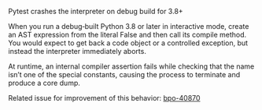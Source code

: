 Pytest crashes the interpreter on debug build for 3.8+

When you run a debug‐built Python 3.8 or later in interactive mode, create an AST expression from the literal False and then call its compile method. You would expect to get back a code object or a controlled exception, but instead the interpreter immediately aborts.

At runtime, an internal compiler assertion fails while checking that the name isn’t one of the special constants, causing the process to terminate and produce a core dump.

Related issue for improvement of this behavior: [bpo-40870](https://bugs.python.org/issue40870)